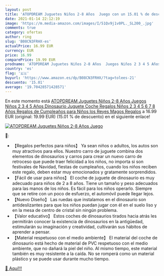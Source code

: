 ```yaml
---
layout: post
title: 'ATOPDREAM Juguetes Niños 2-8 Años  Juego con un 15.01 % de descuento'
date: 2021-01-14 22:12:19
image: 'https://m.media-amazon.com/images/I/51Qv9j1v0PL._SL200_.jpg'
comments: true
category: ofertas
author: ring
slug: 'B08CN3FRHX-es'
actualPrice: 16.99 EUR
currency: EUR
price: 16.99
comparePrice: 19.99 EUR
prodname: 'ATOPDREAM Juguetes Niños 2-8 Años  Juegos Niños 2 3 4 5 Años Dinosaurio Juguete Coche Regalos Niños 2 3 4 5 6 7 8 Años Regalos de Cumpleaños para Niños los Reyes Magos Regalos'
country: 'es'
flag: '🇪🇸'
buyurl: 'https://www.amazon.es/dp/B08CN3FRHX/?tag=tolees-21'
descuento: '15.01'
average: '19.70428571428571'
---
```


En este momento está [ATOPDREAM Juguetes Niños 2-8 Años  Juegos Niños 2 3 4 5 Años Dinosaurio Juguete Coche Regalos Niños 2 3 4 5 6 7 8 Años Regalos de Cumpleaños para Niños los Reyes Magos Regalos](https://www.amazon.es/dp/B08CN3FRHX/?tag=tolees-21) a 16.99 EUR (original: 19.99 EUR) (15.01 %  de descuento) en el siguiente enlace!

[![ATOPDREAM Juguetes Niños 2-8 Años  Juego](https://m.media-amazon.com/images/I/51Qv9j1v0PL._SL200_.jpg)](https://www.amazon.es/dp/B08CN3FRHX/?tag=tolees-21)

🔎:

- 【Regalos perfectos para niños】 Ya sean niños o adultos, los autos son muy atractivos para ellos. Nuestro carro de juguete combina dos elementos de dinosaurios y carros para crear un nuevo carro de retroceso que puede traer felicidad a los niños, no importa si son festivales de Navidad, fiestas de cumpleaños, cuando los niños reciben este regalo, deben estar muy emocionados y gratamente sorprendidos.
- 【Fácil de usar para niños】 El coche de juguete de dinosaurio es muy adecuado para niños de 2 a 8 años. Tiene un tamaño y peso adecuados para las manos de los niños. Es fácil para los niños operarlo. Siempre que se retire con un poco de esfuerzo, el automóvil puede llegar lejos.
- 【Nuevo Diseño】 Las ruedas que instalamos en el dinosaurio son antideslizantes para que los niños puedan jugar con él en el suelo liso y en la mesa de centro de cristal sin ningún problema.
- 【Valor educativo】 Estos coches de dinosaurios tirados hacia atrás les permitirán conocer la existencia de dinosaurios en la antigüedad, estimularán su imaginación y creatividad, cultivarán sus hábitos de aprender a pensar.
- 【Material respetuoso con el medio ambiente】 El material del coche de dinosaurio está hecho de material de PVC respetuoso con el medio ambiente, que no dañará la piel del niño. Al mismo tiempo, este material también es muy resistente a la caída. No se romperá como un material plástico y se puede usar durante mucho tiempo.

[🛒 Aquí!!!](https://www.amazon.es/dp/B08CN3FRHX/?tag=tolees-21)
